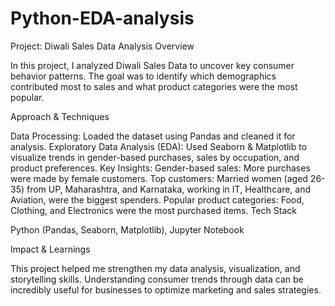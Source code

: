# Python-EDA-analysis

Project: Diwali Sales Data Analysis
Overview

In this project, I analyzed Diwali Sales Data to uncover key consumer behavior patterns. The goal was to identify which demographics contributed most to sales and what product categories were the most popular.

Approach & Techniques

Data Processing: Loaded the dataset using Pandas and cleaned it for analysis.
Exploratory Data Analysis (EDA): Used Seaborn & Matplotlib to visualize trends in gender-based purchases, sales by occupation, and product preferences.
Key Insights:
Gender-based sales: More purchases were made by female customers.
Top customers: Married women (aged 26-35) from UP, Maharashtra, and Karnataka, working in IT, Healthcare, and Aviation, were the biggest spenders.
Popular product categories: Food, Clothing, and Electronics were the most purchased items.
Tech Stack

Python (Pandas, Seaborn, Matplotlib), Jupyter Notebook

Impact & Learnings

This project helped me strengthen my data analysis, visualization, and storytelling skills. Understanding consumer trends through data can be incredibly useful for businesses to optimize marketing and sales strategies.
